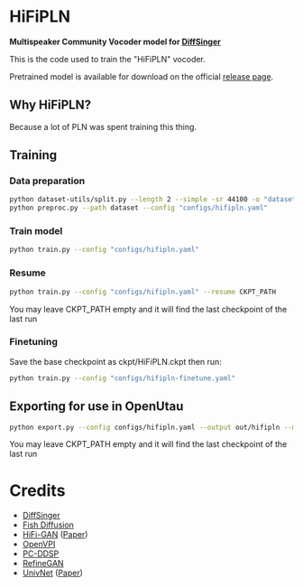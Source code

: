# HiFiPLN
**Multispeaker Community Vocoder model for [DiffSinger](https://github.com/openvpi/DiffSinger)**

This is the code used to train the "HiFiPLN" vocoder.

Pretrained model is available for download on the official [release page](https://utau.pl/hifipln/).

## Why HiFiPLN?
Because a lot of PLN was spent training this thing.

## Training
### Data preparation

```bash
python dataset-utils/split.py --length 2 --simple -sr 44100 -o "dataset/train" PATH_TO_DATASET
python preproc.py --path dataset --config "configs/hifipln.yaml"
```

### Train model
```bash
python train.py --config "configs/hifipln.yaml"
```

### Resume 
```bash
python train.py --config "configs/hifipln.yaml" --resume CKPT_PATH
```
You may leave CKPT_PATH empty and it will find the last checkpoint of the last run

### Finetuning
Save the base checkpoint as ckpt/HiFiPLN.ckpt then run:
```bash
python train.py --config "configs/hifipln-finetune.yaml"
```

## Exporting for use in OpenUtau
```bash
python export.py --config configs/hifipln.yaml --output out/hifipln --model CKPT_PATH
```
You may leave CKPT_PATH empty and it will find the last checkpoint of the last run

# Credits
* [DiffSinger](https://github.com/openvpi/DiffSinger)
* [Fish Diffusion](https://github.com/fishaudio/fish-diffusion)
* [HiFi-GAN](https://github.com/jik876/hifi-gan) ([Paper](https://arxiv.org/abs/2010.05646))
* [OpenVPI](https://github.com/openvpi/SingingVocoders)
* [PC-DDSP](https://github.com/yxlllc/pc-ddsp)
* [RefineGAN](https://arxiv.org/abs/2111.00962)
* [UnivNet](https://github.com/maum-ai/univnet) ([Paper](https://arxiv.org/abs/2106.07889))
